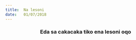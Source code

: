 ```yaml
---
title:  Na lesoni
date:   01/07/2018
---
```


### <center>Eda sa cakacaka tiko ena lesoni oqo</center>